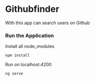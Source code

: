 # Githubfinder

With this app can search users on Github

### Run the Application

Install all node_modules

```
npm install
```

Run on localhost:4200

```
ng serve
```
